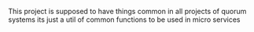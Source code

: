 This project is supposed to have things common in all projects of quorum systems
its just a util of common functions to be used in micro services